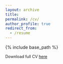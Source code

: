 ```yaml
---
layout: archive
title: 
permalink: /cv/
author_profile: true
redirect_from:
  - /resume
---
```


{% include base_path %}

<span style="font-size:0.9em;">Download full CV [here](http://pietrosantoleri.github.io/files/CV_Santoleri_Nov.pdf)</span>
